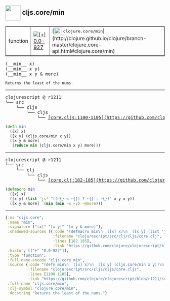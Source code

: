 ## <img width="48px" valign="middle" src="http://i.imgur.com/Hi20huC.png"> cljs.core/min

 <table border="1">
<tr>
<td>function</td>
<td><a href="https://github.com/cljsinfo/api-refs/tree/0.0-927"><img valign="middle" alt="[+] 0.0-927" src="https://img.shields.io/badge/+-0.0--927-lightgrey.svg"></a> </td>
<td>
[<img height="24px" valign="middle" src="http://i.imgur.com/1GjPKvB.png"> <samp>clojure.core/min</samp>](http://clojure.github.io/clojure/branch-master/clojure.core-api.html#clojure.core/min)
</td>
</tr>
</table>

 <samp>
(__min__ x)<br>
(__min__ x y)<br>
(__min__ x y & more)<br>
</samp>

```
Returns the least of the nums.
```

---

 <pre>
clojurescript @ r1211
└── src
    └── cljs
        └── cljs
            └── <ins>[core.cljs:1100-1105](https://github.com/clojure/clojurescript/blob/r1211/src/cljs/cljs/core.cljs#L1100-L1105)</ins>
</pre>

```clj
(defn min
  ([x] x)
  ([x y] (cljs.core/min x y))
  ([x y & more]
   (reduce min (cljs.core/min x y) more)))
```


---

 <pre>
clojurescript @ r1211
└── src
    └── clj
        └── cljs
            └── <ins>[core.clj:182-185](https://github.com/clojure/clojurescript/blob/r1211/src/clj/cljs/core.clj#L182-L185)</ins>
</pre>

```clj
(defmacro min
  ([x] x)
  ([x y] (list 'js* "((~{} < ~{}) ? ~{} : ~{})" x y x y))
  ([x y & more] `(min (min ~x ~y) ~@more)))
```

---

```clj
{:ns "cljs.core",
 :name "min",
 :signature ["[x]" "[x y]" "[x y & more]"],
 :shadowed-sources ({:code "(defmacro min\n  ([x] x)\n  ([x y] (list 'js* \"((~{} < ~{}) ? ~{} : ~{})\" x y x y))\n  ([x y & more] `(min (min ~x ~y) ~@more)))",
                     :filename "clojurescript/src/clj/cljs/core.clj",
                     :lines [182 185],
                     :link "https://github.com/clojure/clojurescript/blob/r1211/src/clj/cljs/core.clj#L182-L185"}),
 :history [["+" "0.0-927"]],
 :type "function",
 :full-name-encode "cljs.core_min",
 :source {:code "(defn min\n  ([x] x)\n  ([x y] (cljs.core/min x y))\n  ([x y & more]\n   (reduce min (cljs.core/min x y) more)))",
          :filename "clojurescript/src/cljs/cljs/core.cljs",
          :lines [1100 1105],
          :link "https://github.com/clojure/clojurescript/blob/r1211/src/cljs/cljs/core.cljs#L1100-L1105"},
 :full-name "cljs.core/min",
 :clj-symbol "clojure.core/min",
 :docstring "Returns the least of the nums."}

```
